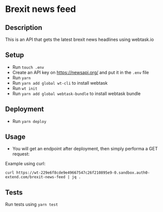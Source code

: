 # Brexit news feed

## Description

This is an API that gets the latest brexit news headlines using webtask.io


## Setup

- Run `touch .env`
- Create an API key on https://newsapi.org/ and put it in the `.env` file
- Run `yarn`
- Run `yarn add global wt-cli` to install webtask
- Run `wt init` 
- Run `yarn add global webtask-bundle` to install webtask bundle

## Deployment

- Run `yarn deploy` 

## Usage

- You will get an endpoint after deployment, then simply performa a GET request:

Example using curl:

`curl https://wt-229e6f8cde9e49667547c26f210895e9-0.sandbox.auth0-extend.com/brexit-news-feed | jq .`

## Tests

Run tests using `yarn test`